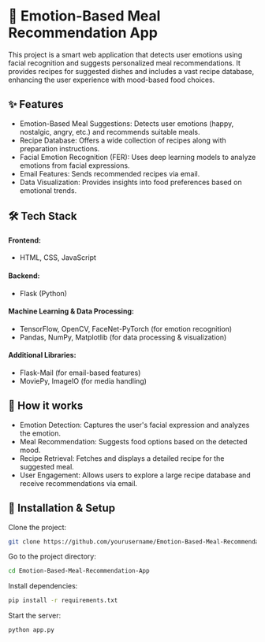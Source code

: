
# 🍜 Emotion-Based Meal Recommendation App

This project is a smart web application that detects user emotions using facial recognition and suggests personalized meal recommendations. It provides recipes for suggested dishes and includes a vast recipe database, enhancing the user experience with mood-based food choices.


## ✨ Features

- Emotion-Based Meal Suggestions: Detects user emotions (happy, nostalgic, angry, etc.) and recommends suitable meals.
- Recipe Database: Offers a wide collection of recipes along with preparation instructions.
- Facial Emotion Recognition (FER): Uses deep learning models to analyze emotions from facial expressions.
- Email Features: Sends recommended recipes via email.
- Data Visualization: Provides insights into food preferences based on emotional trends.


## 🛠 Tech Stack

#### Frontend: 
- HTML, CSS, JavaScript
#### Backend:
- Flask (Python)
#### Machine Learning & Data Processing:
- TensorFlow, OpenCV, FaceNet-PyTorch (for emotion recognition)
- Pandas, NumPy, Matplotlib (for data processing & visualization)
#### Additional Libraries:
- Flask-Mail (for email-based features)
- MoviePy, ImageIO (for media handling)




## 🚀 How it works

- Emotion Detection: Captures the user's facial expression and analyzes the emotion.
- Meal Recommendation: Suggests food options based on the detected mood.
- Recipe Retrieval: Fetches and displays a detailed recipe for the suggested meal.
- User Engagement: Allows users to explore a large recipe database and receive recommendations via email.


## 📌 Installation & Setup

Clone the project:

```bash
git clone https://github.com/yourusername/Emotion-Based-Meal-Recommendation-App.git

```

Go to the project directory:

```bash
cd Emotion-Based-Meal-Recommendation-App

```

Install dependencies:

```bash
pip install -r requirements.txt

```

Start the server:

```bash
python app.py
```

